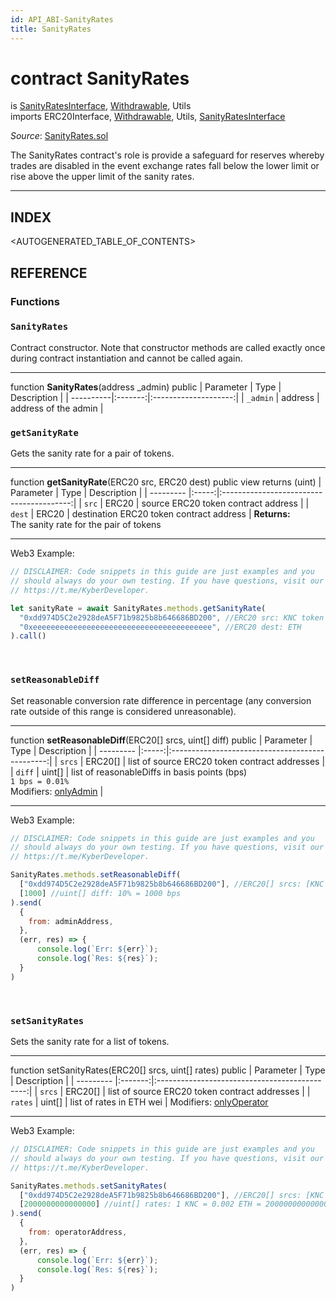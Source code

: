 ```yaml
---
id: API_ABI-SanityRates
title: SanityRates
---
```

# contract SanityRates
is [SanityRatesInterface](api_abi-sanityratesinterface.md), [Withdrawable](api_abi-withdrawable.md), Utils\
imports ERC20Interface, [Withdrawable](api_abi-withdrawable.md), Utils, [SanityRatesInterface](api_abi-sanityratesinterface.md)

*Source*: [SanityRates.sol](https://github.com/KyberNetwork/smart-contracts/blob/master/contracts/SanityRates.sol)

The SanityRates contract's role is provide a safeguard for reserves whereby trades are disabled in the event exchange rates fall below the lower limit or rise above the upper limit of the sanity rates.
___

## INDEX

<AUTOGENERATED_TABLE_OF_CONTENTS>

## REFERENCE

### Functions

### `SanityRates`
Contract constructor. Note that constructor methods are called exactly once during contract instantiation and cannot be called again.
___
function __SanityRates__(address \_admin) public
| Parameter | Type    | Description          |
| ----------|:-------:|:--------------------:|
| `_admin`  | address | address of the admin |
<br />

### `getSanityRate`
Gets the sanity rate for a pair of tokens.
___
function __getSanityRate__(ERC20 src, ERC20 dest) public view returns (uint)
| Parameter | Type  | Description                              |
| --------- |:-----:|:----------------------------------------:|
| `src`     | ERC20 | source ERC20 token contract address      |
| `dest`    | ERC20 | destination ERC20 token contract address |
**Returns:**\
The sanity rate for the pair of tokens
___
Web3 Example:
```js
// DISCLAIMER: Code snippets in this guide are just examples and you
// should always do your own testing. If you have questions, visit our
// https://t.me/KyberDeveloper.

let sanityRate = await SanityRates.methods.getSanityRate(
  "0xdd974D5C2e2928deA5F71b9825b8b646686BD200", //ERC20 src: KNC token
  "0xeeeeeeeeeeeeeeeeeeeeeeeeeeeeeeeeeeeeeeee", //ERC20 dest: ETH
).call()
```
<br />

### `setReasonableDiff`
Set reasonable conversion rate difference in percentage (any conversion rate outside of this range is considered unreasonable).
___
function __setReasonableDiff__(ERC20[] srcs, uint[] diff) public
| Parameter | Type  | Description                                     |
| --------- |:-----:|:-----------------------------------------------:|
| `srcs`    | ERC20[] | list of source ERC20 token contract addresses |
| `diff`    | uint[]  | list of reasonableDiffs in basis points (bps) <br>`1 bps = 0.01%`       
Modifiers: [onlyAdmin](api_abi-permissiongroups.md#onlyadmin)                  |
___
Web3 Example:
```js
// DISCLAIMER: Code snippets in this guide are just examples and you
// should always do your own testing. If you have questions, visit our
// https://t.me/KyberDeveloper.

SanityRates.methods.setReasonableDiff(
  ["0xdd974D5C2e2928deA5F71b9825b8b646686BD200"], //ERC20[] srcs: [KNC token]
  [1000] //uint[] diff: 10% = 1000 bps
).send(
  {
    from: adminAddress,
  },
  (err, res) => {
      console.log(`Err: ${err}`);
      console.log(`Res: ${res}`);
  }
)
```
<br />

### `setSanityRates`
Sets the sanity rate for a list of tokens.
___
function setSanityRates(ERC20[] srcs, uint[] rates) public
| Parameter | Type    | Description                                   |
| --------- |:-------:|:---------------------------------------------:|
| `srcs`    | ERC20[] | list of source ERC20 token contract addresses |
| `rates`   | uint[]  | list of rates in ETH wei                          |
Modifiers: [onlyOperator](api_abi-permissiongroups.md#onlyoperator)
___
Web3 Example:
```js
// DISCLAIMER: Code snippets in this guide are just examples and you
// should always do your own testing. If you have questions, visit our
// https://t.me/KyberDeveloper.

SanityRates.methods.setSanityRates(
  ["0xdd974D5C2e2928deA5F71b9825b8b646686BD200"], //ERC20[] srcs: [KNC token]
  [2000000000000000] //uint[] rates: 1 KNC = 0.002 ETH = 2000000000000000 wei
).send(
  {
    from: operatorAddress,
  },
  (err, res) => {
      console.log(`Err: ${err}`);
      console.log(`Res: ${res}`);
  }
)
```
<br />
